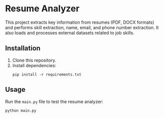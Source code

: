 
# Resume Analyzer

This project extracts key information from resumes (PDF, DOCX formats) and performs skill extraction, name, email, and phone number extraction. It also loads and processes external datasets related to job skills.

## Installation

1. Clone this repository.
2. Install dependencies:
    ```
    pip install -r requirements.txt
    ```

## Usage

Run the `main.py` file to test the resume analyzer:
```bash
python main.py
